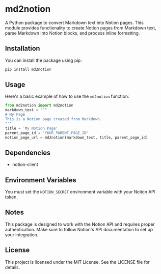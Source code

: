 
# md2notion

A Python package to convert Markdown text into Notion pages. This module provides functionality to create Notion pages from Markdown text, parse Markdown into Notion blocks, and process inline formatting.

## Installation

You can install the package using pip:

```bash
pip install md2notion
```

## Usage

Here's a basic example of how to use the `md2notion` function:

```python
from md2notion import md2notion
markdown_text = """
# My Page
This is a Notion page created from Markdown.
"""
title = 'My Notion Page'
parent_page_id = 'YOUR_PARENT_PAGE_ID'
notion_page_url = md2notion(markdown_text, title, parent_page_id)
```

## Dependencies

- notion-client

## Environment Variables

You must set the `NOTION_SECRET` environment variable with your Notion API token.

## Notes

This package is designed to work with the Notion API and requires proper authentication. Make sure to follow Notion's API documentation to set up your integration.

## License

This project is licensed under the MIT License. See the LICENSE file for details.
